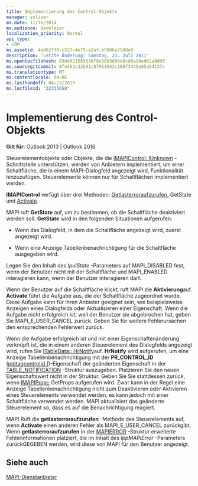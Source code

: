 ```yaml
---
title: Implementierung des Control-Objekts
manager: soliver
ms.date: 11/16/2014
ms.audience: Developer
localization_priority: Normal
api_type:
- COM
ms.assetid: 4ad62ff0-c527-4e75-a2af-b5906a7588e8
description: 'Letzte Änderung: Samstag, 23. Juli 2011'
ms.openlocfilehash: 8304021565638f8a5893d0be8cd6a94ed62a8d95
ms.sourcegitcommit: 8fe462c32b91c87911942c188f3445e85a54137c
ms.translationtype: MT
ms.contentlocale: de-DE
ms.lasthandoff: 04/23/2019
ms.locfileid: "32335658"
---
```

# <a name="control-object-implementation"></a>Implementierung des Control-Objekts

  
  
**Gilt für**: Outlook 2013 | Outlook 2016 
  
Steuerelementobjekte oder Objekte, die die [IMAPIControl: IUnknown](imapicontroliunknown.md) -Schnittstelle unterstützen, werden von Anbietern implementiert, um einer Schaltfläche, die in einem MAPI-Dialogfeld angezeigt wird, Funktionalität hinzuzufügen. Steuerelemente können nur für Schaltflächen implementiert werden. 
  
 **IMAPIControl** verfügt über drei Methoden: [Getlasterroraufzurufen](imapicontrol-getlasterror.md), GetState und [Activate](imapicontrol-activate.md). [](imapicontrol-getstate.md) 
  
MAPI ruft **GetState** auf, um zu bestimmen, ob die Schaltfläche deaktiviert werden soll. **GetState** wird in den folgenden Situationen aufgerufen: 
  
- Wenn das Dialogfeld, in dem die Schaltfläche angezeigt wird, zuerst angezeigt wird.
    
- Wenn eine Anzeige Tabellenbenachrichtigung für die Schaltfläche ausgegeben wird. 
    
Legen Sie den Inhalt des _lpulState_ -Parameters auf MAPI_DISABLED fest, wenn der Benutzer nicht mit der Schaltfläche und MAPI_ENABLED interagieren kann, wenn der Benutzer interagieren darf. 
  
Wenn der Benutzer auf die Schaltfläche klickt, ruft MAPI die **Aktivierung**auf. **Activate** führt die Aufgabe aus, die der Schaltfläche zugeordnet wurde. Diese Aufgabe kann für Ihren Anbieter geeignet sein, wie beispielsweise Anzeigen eines Dialogfelds oder Aktualisieren einer Eigenschaft. Wenn die Aufgabe nicht erfolgreich ist, weil der Benutzer sie abgebrochen hat, geben Sie MAPI_E_USER_CANCEL zurück. Geben Sie für weitere Fehlerursachen den entsprechenden Fehlerwert zurück. 
  
Wenn die Aufgabe erfolgreich ist und mit einer Eigenschaftenänderung verknüpft ist, die in einem anderen Steuerelement des Dialogfelds angezeigt wird, rufen Sie [ITableData:: HrNotify](itabledata-hrnotify.md)auf. **HrNotify** wird aufgerufen, um eine Anzeige Tabellenbenachrichtigung mit der **PR_CONTROL_ID** ([pidtagcontrolid (](pidtagcontrolid-canonical-property.md))-Eigenschaft der geänderten Eigenschaft in der [TABLE_NOTIFICATION](table_notification.md) -Struktur auszugeben. Platzieren Sie den neuen Eigenschaftswert nicht in der Struktur; Geben Sie Sie stattdessen zurück, wenn [IMAPIProp::](imapiprop-getprops.md) GetProps aufgerufen wird. Zwar kann in der Regel eine Anzeige Tabellenbenachrichtigung nicht zum Deaktivieren oder Aktivieren eines Steuerelements verwendet werden, es kann jedoch mit einer Schaltfläche verwendet werden. MAPI aktualisiert das geänderte Steuerelement so, dass es auf die Benachrichtigung reagiert. 
  
MAPI Ruft die **getlasterroraufzurufen** -Methode des Steuerelements auf, wenn **Activate** einen anderen Fehler als MAPI_E_USER_CANCEL zurückgibt. Wenn **getlasterroraufzurufen** in der [MAPIERROR](mapierror.md) -Struktur erweiterte Fehlerinformationen platziert, die im Inhalt des _lppMAPIError_ -Parameters zurückGEGEBEN werden, wird diese von MAPI für den Benutzer angezeigt. 
  
## <a name="see-also"></a>Siehe auch



[MAPI-Dienstanbieter](mapi-service-providers.md)

